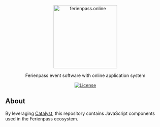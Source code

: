 <div align="center">
  <p><a href="https://ferienpass.online/" target="_blank"><img src="https://ferienpass.online/images/ferienpass-logo.svg" width="200" alt="ferienpass.online"></a></p>
  <p>Ferienpass event software with online application system</p>
  <div>

[![License](https://img.shields.io/badge/license-proprietary-important)](LICENSE)

  </div>
</div>

## About

By leveraging [Catalyst](https://github.github.io/catalyst), this repository
contains JavaScript components used in the Ferienpass ecosystem.
